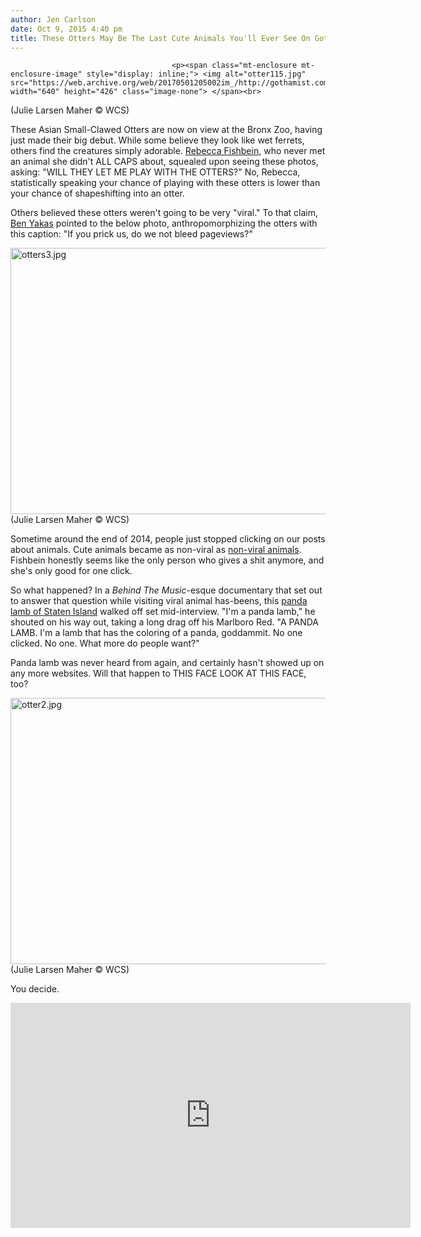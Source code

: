```yaml
---
author: Jen Carlson
date: Oct 9, 2015 4:40 pm
title: These Otters May Be The Last Cute Animals You'll Ever See On Gothamist
---
```


	
										<p><span class="mt-enclosure mt-enclosure-image" style="display: inline;"> <img alt="otter115.jpg" src="https://web.archive.org/web/20170501205002im_/http://gothamist.com/attachments/arts_jen/otter115.jpg" width="640" height="426" class="image-none"> </span><br>
<span class="photo_caption">(Julie Larsen Maher &#xA9; WCS)</span></p>

<p>These Asian Small-Clawed Otters are now on view at the Bronx Zoo, having just made their big debut. While some believe they look like wet ferrets, others find the creatures simply adorable. <a href="https://web.archive.org/web/20170501205002/http://twitter.com/bfishbfish">Rebecca Fishbein</a>, who never met an animal she didn&apos;t ALL CAPS about, squealed upon seeing these photos, asking:  &quot;WILL THEY LET ME PLAY WITH THE OTTERS?&quot; No, Rebecca, statistically speaking your chance of playing with these otters is lower than your chance of shapeshifting into an otter.</p>

<p>Others believed these otters weren&apos;t going to be very &quot;viral.&quot; To that claim, <a href="https://web.archive.org/web/20170501205002/http://twitter.com/yenbakas">Ben Yakas</a> pointed to the below photo, anthropomorphizing the otters with this caption: &quot;If you prick us, do we not bleed pageviews?&quot;</p>

<p><span class="mt-enclosure mt-enclosure-image" style="display: inline;"> <img alt="otters3.jpg" src="https://web.archive.org/web/20170501205002im_/http://gothamist.com/attachments/arts_jen/otters3.jpg" width="640" height="426" class="image-none"> </span><br>
<span class="photo_caption">(Julie Larsen Maher &#xA9; WCS)</span></p>

<p>Sometime around the end of 2014, people just stopped clicking on our posts about animals. Cute animals became as non-viral as <a href="https://web.archive.org/web/20170501205002/http://gothamist.com/2013/12/04/zoo_acquires_two_okay_looking_anima.php">non-viral animals</a>. Fishbein honestly seems like the only person who gives a shit anymore, and she&apos;s only good for one click. </p>

<p>So what happened? In a <em>Behind The Music</em>-esque documentary that set out to answer that question while visiting viral animal has-beens, this <a href="https://web.archive.org/web/20170501205002/http://gothamist.com/2015/04/29/photo_amazing_panda_lamb_born_at_st.php">panda lamb of Staten Island</a> walked off set mid-interview. &quot;I&apos;m a panda lamb,&quot; he shouted on his way out, taking a long drag off his Marlboro Red. &quot;A PANDA LAMB. I&apos;m a lamb that has the coloring of a panda, goddammit. No one clicked. No one. What more do people want?&quot;</p>

<p>Panda lamb was never heard from again, and certainly hasn&apos;t showed up on any more websites. Will that happen to THIS FACE LOOK AT THIS FACE, too?</p>

<p><span class="mt-enclosure mt-enclosure-image" style="display: inline;"> <img alt="otter2.jpg" src="https://web.archive.org/web/20170501205002im_/http://gothamist.com/attachments/arts_jen/otter2.jpg" width="640" height="426" class="image-none"> </span><br>
<span class="photo_caption">(Julie Larsen Maher &#xA9; WCS)</span></p>

<p>You decide.</p>

<p><iframe width="640" height="360" src="https://web.archive.org/web/20170501205002if_/https://www.youtube.com/embed/nUyjQoXK5Y4" frameborder="0" allowfullscreen></iframe></p>					
										
									
				
